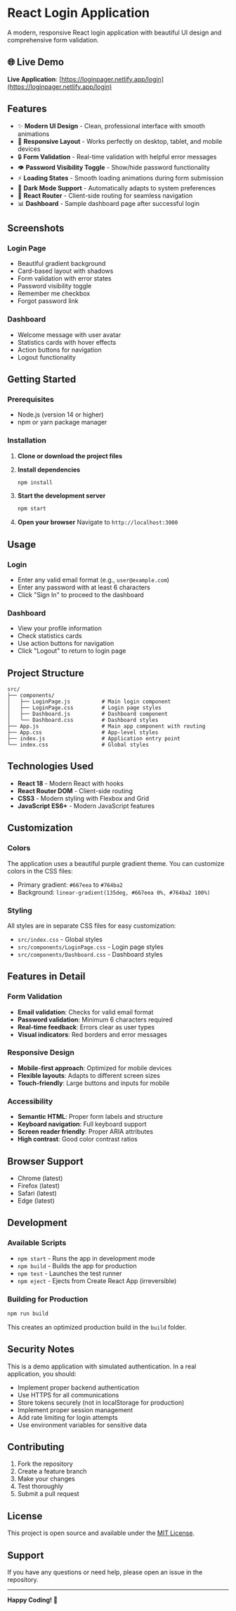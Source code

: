 # React Login Application

A modern, responsive React login application with beautiful UI design and comprehensive form validation.

## 🌐 Live Demo

**Live Application**: [https://loginpager.netlify.app/login](https://loginpager.netlify.app/login)

## Features

- ✨ **Modern UI Design** - Clean, professional interface with smooth animations
- 📱 **Responsive Layout** - Works perfectly on desktop, tablet, and mobile devices
- 🔒 **Form Validation** - Real-time validation with helpful error messages
- 👁️ **Password Visibility Toggle** - Show/hide password functionality
- ⚡ **Loading States** - Smooth loading animations during form submission
- 🎨 **Dark Mode Support** - Automatically adapts to system preferences
- 🚀 **React Router** - Client-side routing for seamless navigation
- 📊 **Dashboard** - Sample dashboard page after successful login

## Screenshots

### Login Page
- Beautiful gradient background
- Card-based layout with shadows
- Form validation with error states
- Password visibility toggle
- Remember me checkbox
- Forgot password link

### Dashboard
- Welcome message with user avatar
- Statistics cards with hover effects
- Action buttons for navigation
- Logout functionality

## Getting Started

### Prerequisites

- Node.js (version 14 or higher)
- npm or yarn package manager

### Installation

1. **Clone or download the project files**

2. **Install dependencies**
   ```bash
   npm install
   ```

3. **Start the development server**
   ```bash
   npm start
   ```

4. **Open your browser**
   Navigate to `http://localhost:3000`

## Usage

### Login
- Enter any valid email format (e.g., `user@example.com`)
- Enter any password with at least 6 characters
- Click "Sign In" to proceed to the dashboard

### Dashboard
- View your profile information
- Check statistics cards
- Use action buttons for navigation
- Click "Logout" to return to login page

## Project Structure

```
src/
├── components/
│   ├── LoginPage.js          # Main login component
│   ├── LoginPage.css         # Login page styles
│   ├── Dashboard.js          # Dashboard component
│   └── Dashboard.css         # Dashboard styles
├── App.js                    # Main app component with routing
├── App.css                   # App-level styles
├── index.js                  # Application entry point
└── index.css                 # Global styles
```

## Technologies Used

- **React 18** - Modern React with hooks
- **React Router DOM** - Client-side routing
- **CSS3** - Modern styling with Flexbox and Grid
- **JavaScript ES6+** - Modern JavaScript features

## Customization

### Colors
The application uses a beautiful purple gradient theme. You can customize colors in the CSS files:

- Primary gradient: `#667eea` to `#764ba2`
- Background: `linear-gradient(135deg, #667eea 0%, #764ba2 100%)`

### Styling
All styles are in separate CSS files for easy customization:
- `src/index.css` - Global styles
- `src/components/LoginPage.css` - Login page styles
- `src/components/Dashboard.css` - Dashboard styles

## Features in Detail

### Form Validation
- **Email validation**: Checks for valid email format
- **Password validation**: Minimum 6 characters required
- **Real-time feedback**: Errors clear as user types
- **Visual indicators**: Red borders and error messages

### Responsive Design
- **Mobile-first approach**: Optimized for mobile devices
- **Flexible layouts**: Adapts to different screen sizes
- **Touch-friendly**: Large buttons and inputs for mobile

### Accessibility
- **Semantic HTML**: Proper form labels and structure
- **Keyboard navigation**: Full keyboard support
- **Screen reader friendly**: Proper ARIA attributes
- **High contrast**: Good color contrast ratios

## Browser Support

- Chrome (latest)
- Firefox (latest)
- Safari (latest)
- Edge (latest)

## Development

### Available Scripts

- `npm start` - Runs the app in development mode
- `npm build` - Builds the app for production
- `npm test` - Launches the test runner
- `npm eject` - Ejects from Create React App (irreversible)

### Building for Production

```bash
npm run build
```

This creates an optimized production build in the `build` folder.

## Security Notes

This is a demo application with simulated authentication. In a real application, you should:

- Implement proper backend authentication
- Use HTTPS for all communications
- Store tokens securely (not in localStorage for production)
- Implement proper session management
- Add rate limiting for login attempts
- Use environment variables for sensitive data

## Contributing

1. Fork the repository
2. Create a feature branch
3. Make your changes
4. Test thoroughly
5. Submit a pull request

## License

This project is open source and available under the [MIT License](LICENSE).

## Support

If you have any questions or need help, please open an issue in the repository.

---

**Happy Coding! 🚀**
